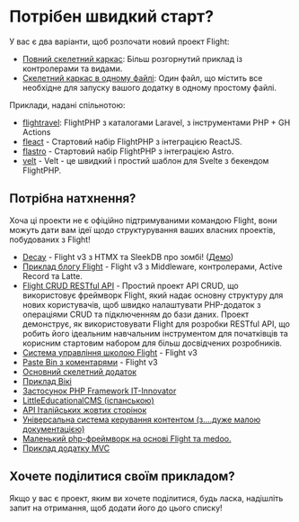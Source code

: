 # Потрібен швидкий старт?

У вас є два варіанти, щоб розпочати новий проект Flight:

- [Повний скелетний каркас](https://github.com/flightphp/skeleton): Більш розгорнутий приклад із контролерами та видами.
- [Скелетний каркас в одному файлі](https://github.com/flightphp/skeleton-simple): Один файл, що містить все необхідне для запуску вашого додатку в одному простому файлі.

Приклади, надані спільнотою:

- [flightravel](https://github.com/fadrian06-templates/flighravel): FlightPHP з каталогами Laravel, з інструментами PHP + GH Actions
- [fleact](https://github.com/flightphp/fleact) - Стартовий набір FlightPHP з інтеграцією ReactJS.
- [flastro](https://github.com/flightphp/flastro) - Стартовий набір FlightPHP з інтеграцією Astro.
- [velt](https://github.com/flightphp/velt) - Velt - це швидкий і простий шаблон для Svelte з бекендом FlightPHP.

## Потрібна натхнення?

Хоча ці проекти не є офіційно підтримуваними командою Flight, вони можуть дати вам ідеї щодо структурування ваших власних проектів, побудованих з Flight!

- [Decay](https://github.com/boxybird/decay) - Flight v3 з HTMX та SleekDB про зомбі! ([Демо](https://decay.andrewrhyand.com))
- [Приклад блогу Flight](https://github.com/n0nag0n/flightphp-blog) - Flight v3 з Middleware, контролерами, Active Record та Latte.
- [Flight CRUD RESTful API](https://github.com/soheilkhaledabdi/php-crud-api-flight) - Простий проект API CRUD, що використовує фреймворк Flight, який надає основну структуру для нових користувачів, щоб швидко налаштувати PHP-додаток з операціями CRUD та підключенням до бази даних. Проект демонструє, як використовувати Flight для розробки RESTful API, що робить його ідеальним навчальним інструментом для початківців та корисним стартовим набором для більш досвідчених розробників.
- [Система управління школою Flight](https://github.com/krmu/FlightPHP_School) - Flight v3
- [Paste Bin з коментарями](https://github.com/n0nag0n/commie2) - Flight v3
- [Основний скелетний додаток](https://github.com/markhughes/flight-skeleton)
- [Приклад Вікі](https://github.com/Skayo/FlightWiki)
- [Застосунок PHP Framework IT-Innovator](https://github.com/itinnovator/myphp-app)
- [LittleEducationalCMS (іспанською)](https://github.com/casgin/LittleEducationalCMS)
- [API Італійських жовтих сторінок](https://github.com/chiccomagnus/PGAPI)
- [Універсальна система керування контентом (з....дуже малою документацією)](https://github.com/recepuncu/cms)
- [Маленький php-фреймворк на основі Flight та medoo.](https://github.com/ycrao/tinyme)
- [Приклад додатку MVC](https://github.com/paddypei/Flight-MVC)

## Хочете поділитися своїм прикладом?

Якщо у вас є проект, яким ви хочете поділитися, будь ласка, надішліть запит на отримання, щоб додати його до цього списку!